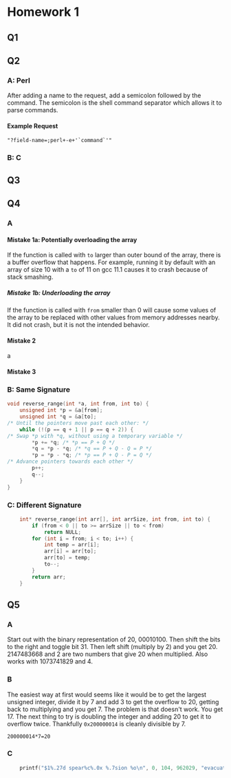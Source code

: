 # Homework 1

## Q1



## Q2

### A: Perl

After adding a name to the request, add a semicolon followed by the command. The semicolon is the shell command separator which allows it to parse commands.

#### Example Request

```
"?field-name=;perl+-e+'`command`'"
```

### B: C

## Q3

## Q4

### A

#### Mistake 1a: Potentially overloading the array

If the function is called with `to` larger than outer bound of the array, there is a buffer overflow that happens. For example, running it by default with an array of size 10 with a `to` of 11 on gcc 11.1 causes it to crash because of stack smashing.

##### Mistake 1b: Underloading the array

If the function is called with `from` smaller than 0 will cause some values of the array to be replaced with other values from memory addresses nearby. It did not crash, but it is not the intended behavior.

#### Mistake 2

a

#### Mistake 3

### B: Same Signature

```c
void reverse_range(int *a, int from, int to) {
    unsigned int *p = &a[from];
    unsigned int *q = &a[to];
/* Until the pointers move past each other: */
    while (!(p == q + 1 || p == q + 2)) {
/* Swap *p with *q, without using a temporary variable */
        *p += *q; /* *p == P + Q */
        *q = *p - *q; /* *q == P + Q - Q = P */
        *p = *p - *q; /* *p == P + Q - P = Q */
/* Advance pointers towards each other */
        p++;
        q--;
    }
}

```

### C: Different Signature

```c
    int* reverse_range(int arr[], int arrSize, int from, int to) {
        if (from < 0 || to >= arrSize || to < from)
            return NULL;
        for (int i = from; i < to; i++) {
            int temp = arr[i];
            arr[i] = arr[to];
            arr[to] = temp;
            to--;
        }
        return arr;
    }
```

## Q5

### A

Start out with the binary representation of 20, 00010100. Then shift the bits to the right and toggle bit 31. Then left shift (multiply by 2) and you get 20.
2147483668 and 2 are two numbers that give 20 when multiplied.
Also works with 1073741829 and 4.

### B

The easiest way at first would seems like it would be to get the largest unsigned integer, divide it by 7 and add 3 to get the overflow to 20, getting back to multiplying and you get 7. The problem is that doesn't work. You get 17.
The next thing to try is doubling the integer and adding 20 to get it to overflow twice. Thankfully `0x200000014` is cleanly divisible by 7.

`200000014*7=20`

### C

```c
    printf("$1%.27d spear%c%.0x %.7sion %o\n", 0, 104, 962029, "evacuate", 13023);
```
